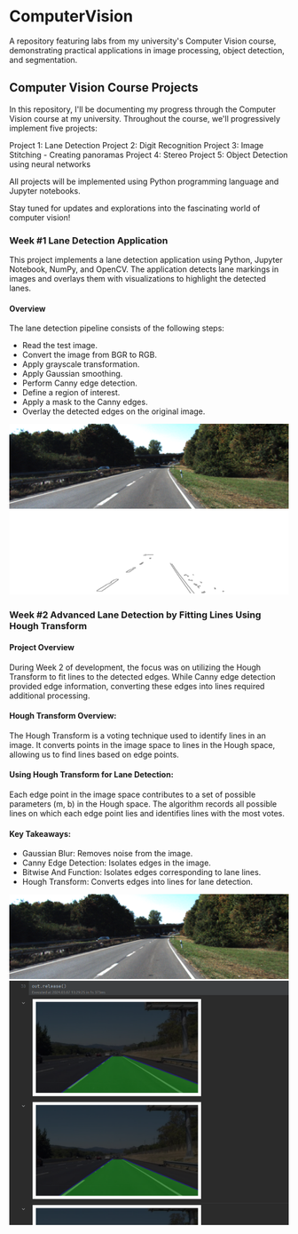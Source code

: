# ComputerVision
A repository featuring labs from my university's Computer Vision course, demonstrating practical applications in image processing, object detection, and segmentation.

## Computer Vision Course Projects

In this repository, I'll be documenting my progress through the Computer Vision course at my university. Throughout the course, we'll progressively implement five projects:

Project 1: Lane Detection
Project 2: Digit Recognition
Project 3: Image Stitching - Creating panoramas
Project 4: Stereo
Project 5: Object Detection using neural networks

All projects will be implemented using Python programming language and Jupyter notebooks.

Stay tuned for updates and explorations into the fascinating world of computer vision!

### Week #1 Lane Detection Application
This project implements a lane detection application using Python, Jupyter Notebook, NumPy, and OpenCV. The application detects lane markings in images and overlays them with visualizations to highlight the detected lanes.

#### Overview
The lane detection pipeline consists of the following steps:
- Read the test image.
- Convert the image from BGR to RGB.
- Apply grayscale transformation.
- Apply Gaussian smoothing.
- Perform Canny edge detection.
- Define a region of interest.
- Apply a mask to the Canny edges.
- Overlay the detected edges on the original image.

![Initial Image](p1_lane_detection/um_000093.png)
![Output Image](p1_lane_detection/output_image.png)


### Week #2 Advanced Lane Detection by Fitting Lines Using Hough Transform

#### Project Overview
During Week 2 of development, the focus was on utilizing the Hough Transform to fit lines to the detected edges. While Canny edge detection provided edge information, converting these edges into lines required additional processing.

#### Hough Transform Overview:
The Hough Transform is a voting technique used to identify lines in an image.
It converts points in the image space to lines in the Hough space, allowing us to find lines based on edge points.

#### Using Hough Transform for Lane Detection:
Each edge point in the image space contributes to a set of possible parameters (m, b) in the Hough space.
The algorithm records all possible lines on which each edge point lies and identifies lines with the most votes.

#### Key Takeaways:
- Gaussian Blur: Removes noise from the image.
- Canny Edge Detection: Isolates edges in the image.
- Bitwise And Function: Isolates edges corresponding to lane lines.
- Hough Transform: Converts edges into lines for lane detection.

![Initial Image](p2_adv_lane_detection/um_000093.png)
![Output Image](p2_adv_lane_detection/output_image.png)


